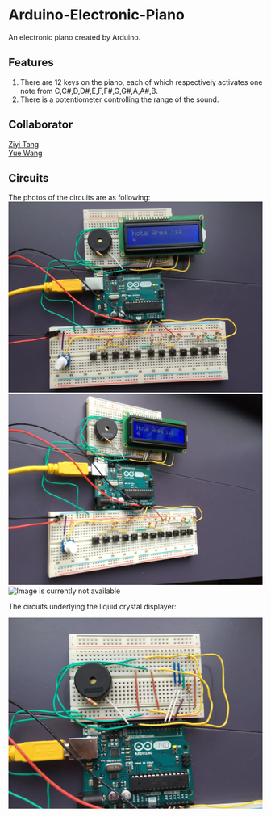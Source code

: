 # Arduino-Electronic-Piano
An electronic piano created by Arduino. 

## Features
1. There are 12 keys on the piano, each of which respectively activates one note from C,C#,D,D#,E,F,F#,G,G#,A,A#,B.
2. There is a potentiometer controlling the range of the sound.

## Collaborator
[Ziyi Tang](https://github.com/Charlespartina) <br>
[Yue Wang](https://github.com/percell)

## Circuits
The photos of the circuits are as following:
![Image is currently not available](https://raw.githubusercontent.com/Charlespartina/Arduino-Electronic-Piano/master/img/IMG_0375.JPG)
![Image is currently not available](https://raw.githubusercontent.com/Charlespartina/Arduino-Electronic-Piano/master/img/IMG_0376.JPG)
![Image is currently not available](https://raw.githubusercontent.com/Charlespartina/Arduino-Electronic-Piano/master/img/IMG_0377.JPG)

The circuits underlying the liquid crystal displayer:

![Image is currently not available](https://raw.githubusercontent.com/Charlespartina/Arduino-Electronic-Piano/master/img/IMG_0378.JPG)

